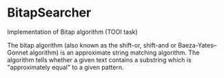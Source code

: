 # BitapSearcher
Implementation of Bitap algorithm (TOOI task)

The bitap algorithm (also known as the shift-or, shift-and or Baeza-Yates–Gonnet algorithm) is
an approximate string matching algorithm. The algorithm tells whether a given text contains
a substring which is "approximately equal" to a given pattern.
